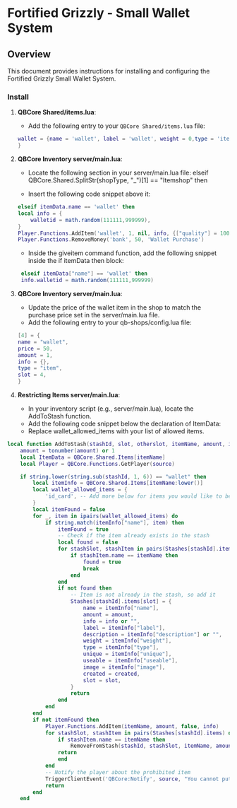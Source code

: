 # Fortified Grizzly - Small Wallet System 

## Overview
This document provides instructions for installing and configuring the Fortified Grizzly Small Wallet System.

### Install

1. **QBCore Shared/items.lua**:
   - Add the following entry to your `QBCore Shared/items.lua` file:

   ```lua
   wallet = {name = 'wallet', label = 'wallet', weight = 0,type = 'item', image = 'wallet.png', unique = true, useable = true, shouldClose = false combinable = nil,description = ''
   }
   ```

2. **QBCore Inventory server/main.lua**:
    - Locate the following section in your server/main.lua file:
    elseif QBCore.Shared.SplitStr(shopType, "_")[1] == "Itemshop" then

    - Insert the following code snippet above it:

    ```lua
    elseif itemData.name == 'wallet' then
    local info = {
        walletid = math.random(111111,999999),
    }
    Player.Functions.AddItem('wallet', 1, nil, info, {["quality"] = 100})
    Player.Functions.RemoveMoney('bank', 50, 'Wallet Purchase')
    ```
    - Inside the giveitem command function, add the following snippet inside the if itemData then block:
   ```lua
    elseif itemData["name"] == 'wallet' then
    info.walletid = math.random(111111,999999)
   ```
4. **QBCore Inventory server/main.lua**: 
    - Update the price of the wallet item in the shop to match the purchase price set in the server/main.lua file.
    - Add the following entry to your qb-shops/config.lua file:

    ```lua
    [4] = {
    name = "wallet",
    price = 50,
    amount = 1,
    info = {},
    type = "item",
    slot = 4,
    }
    ```
5. **Restricting Items server/main.lua**:
    - In your inventory script (e.g., server/main.lua), locate the AddToStash function.
    - Add the following code snippet below the declaration of ItemData:
    - Replace wallet_allowed_items with your list of allowed items.
```lua    
local function AddToStash(stashId, slot, otherslot, itemName, amount, info, created)
    amount = tonumber(amount) or 1
    local ItemData = QBCore.Shared.Items[itemName]
    local Player = QBCore.Functions.GetPlayer(source)

    if string.lower(string.sub(stashId, 1, 6)) == "wallet" then
        local itemInfo = QBCore.Shared.Items[itemName:lower()]
        local wallet_allowed_items = {
            'id_card', -- Add more below for items you would like to be stored in your wallet
        }
        local itemFound = false
        for _, item in ipairs(wallet_allowed_items) do
            if string.match(itemInfo["name"], item) then
                itemFound = true
                -- Check if the item already exists in the stash
                local found = false
                for stashSlot, stashItem in pairs(Stashes[stashId].items) do
                    if stashItem.name == itemName then
                        found = true
                        break
                    end
                end
                if not found then
                    -- Item is not already in the stash, so add it
                    Stashes[stashId].items[slot] = {
                        name = itemInfo["name"],
                        amount = amount,
                        info = info or "",
                        label = itemInfo["label"],
                        description = itemInfo["description"] or "",
                        weight = itemInfo["weight"],
                        type = itemInfo["type"],
                        unique = itemInfo["unique"],
                        useable = itemInfo["useable"],
                        image = itemInfo["image"],
                        created = created,
                        slot = slot,
                    }
                    return
                end
            end
        end
        if not itemFound then
			Player.Functions.AddItem(itemName, amount, false, info)
            for stashSlot, stashItem in pairs(Stashes[stashId].items) do
                if stashItem.name == itemName then
                    RemoveFromStash(stashId, stashSlot, itemName, amount)  -- Remove the specific item from the stash
                return
                end
            end
            -- Notify the player about the prohibited item
            TriggerClientEvent('QBCore:Notify', source, "You cannot put that item here!", "error", 3500)
            return
        end
    end
```



